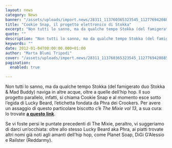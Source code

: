 ```yaml
---
layout: news
category: News
banner: "/assets/uploads/import.news/28311_113760365323545_112776942088554_116777_3695465_n.jpg"
title: "Cookie Snap, il progetto elettronico di Stokka"
excerpt: "Non tutti lo sanno, ma da qualche tempo Stokka (del famigerato duo Stokka & Mad Buddy) naviga in altre acque, oltre a quelle dell’hip hop. Il suo progetto parallelo, infatti, si chiama Cookie Snap e al momento esce sotto l’egida di Lucky Beard, l’etichetta fondata da Phra dei Crookers. Per avere un assaggio di questo [&hellip"
quote: ""
description: "Non tutti lo sanno, ma da qualche tempo Stokka (del famigerato duo Stokka & Mad Buddy) naviga in altre acque, oltre a quelle dell’hip hop. Il suo progetto parallelo, infatti, si chiama Cookie Snap e al momento esce sotto l’egida di Lucky Beard, l’etichetta fondata da Phra dei Crookers. Per avere un assaggio di questo [&hellip"
keywords: ""
date: 2012-01-04T00:00:00.000+01:00
author: "Marta Blumi Tripodi"
cover: "/assets/uploads/import.news/28311_113760365323545_112776942088554_116777_3695465_n.jpg"
pagination:
  enabled: true

---
```


Non tutti lo sanno, ma da qualche tempo Stokka (del famigerato duo Stokka & Mad Buddy) naviga in altre acque, oltre a quelle dell’hip hop. Il suo progetto parallelo, infatti, si chiama Cookie Snap e al momento esce sotto l’egida di Lucky Beard, l’etichetta fondata da Phra dei Crookers. Per avere un assaggio di questo particolare biscotto c’è _The Mixie vol 13_, a sua cura: lo trovate **[a questo link](http://www.ptwschool.com/the-mixie "http://www.ptwschool.com/the-mixie")**.

Se vi foste persi le puntate precedenti di The Mixie, peraltro, vi suggeriamo di darci un’occhiata: oltre allo stesso Lucky Beard aka Phra, ai piatti trovate altri nomi già noti agli amanti dell’hip hop, come Planet Soap, DiGi G’Alessio e Railster (Reddarmy).